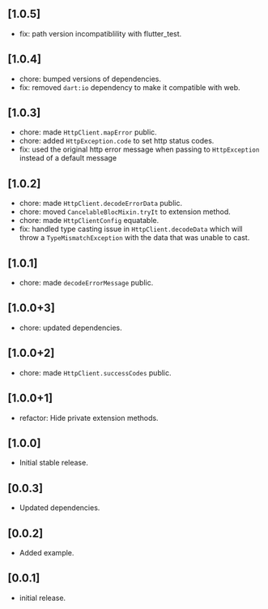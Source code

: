## [1.0.5]

* fix: path version incompatiblility with flutter_test.

## [1.0.4]

* chore: bumped versions of dependencies.
* fix: removed `dart:io` dependency to make it compatible with web.

## [1.0.3]

* chore: made `HttpClient.mapError` public.
* chore: added `HttpException.code` to set http status codes.
* fix: used the original http error message when passing to `HttpException` instead of a default message

## [1.0.2]

* chore: made `HttpClient.decodeErrorData` public.
* chore: moved `CancelableBlocMixin.tryIt` to extension method.
* chore: made `HttpClientConfig` equatable.
* fix: handled type casting issue in `HttpClient.decodeData` which will throw a `TypeMismatchException` with the data that was unable to cast.

## [1.0.1]

* chore: made `decodeErrorMessage` public.

## [1.0.0+3]

* chore: updated dependencies.

## [1.0.0+2]

* chore: made `HttpClient.successCodes` public.

## [1.0.0+1]

* refactor: Hide private extension methods. 

## [1.0.0]

* Initial stable release.

## [0.0.3]

* Updated dependencies.

## [0.0.2]

* Added example.

## [0.0.1]

* initial release.

